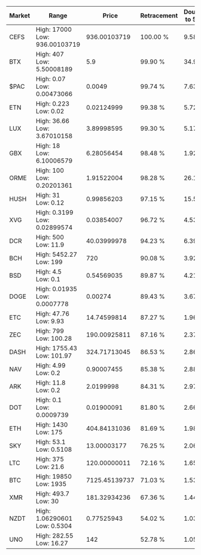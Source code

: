 | Market | Range | Price| Retracement | Doubles to 50% |
| --- | --- | --- | --- | --- |
| CEFS | High: 17000<br />Low: 936.00103719 | 936.00103719 | 100.00 % | 9.58 |
| BTX | High: 407<br />Low: 5.50008189 | 5.9 | 99.90 % | 34.96 |
| $PAC | High: 0.07<br />Low: 0.00473066 | 0.0049 | 99.74 % | 7.63 |
| ETN | High: 0.223<br />Low: 0.02 | 0.02124999 | 99.38 % | 5.72 |
| LUX | High: 36.66<br />Low: 3.67010158 | 3.89998595 | 99.30 % | 5.17 |
| GBX | High: 18<br />Low: 6.10006579 | 6.28056454 | 98.48 % | 1.92 |
| ORME | High: 100<br />Low: 0.20201361 | 1.91522004 | 98.28 % | 26.16 |
| HUSH | High: 31<br />Low: 0.12 | 0.99856203 | 97.15 % | 15.58 |
| XVG | High: 0.3199<br />Low: 0.02899574 | 0.03854007 | 96.72 % | 4.53 |
| DCR | High: 500<br />Low: 11.9 | 40.03999978 | 94.23 % | 6.39 |
| BCH | High: 5452.27<br />Low: 199 | 720 | 90.08 % | 3.92 |
| BSD | High: 4.5<br />Low: 0.1 | 0.54569035 | 89.87 % | 4.21 |
| DOGE | High: 0.01935<br />Low: 0.0007778 | 0.00274 | 89.43 % | 3.67 |
| ETC | High: 47.76<br />Low: 9.93 | 14.74599814 | 87.27 % | 1.96 |
| ZEC | High: 799<br />Low: 100.28 | 190.00925811 | 87.16 % | 2.37 |
| DASH | High: 1755.43<br />Low: 101.97 | 324.71713045 | 86.53 % | 2.86 |
| NAV | High: 4.99<br />Low: 0.2 | 0.90007455 | 85.38 % | 2.88 |
| ARK | High: 11.8<br />Low: 0.2 | 2.0199998 | 84.31 % | 2.97 |
| DOT | High: 0.1<br />Low: 0.0009739 | 0.01900091 | 81.80 % | 2.66 |
| ETH | High: 1430<br />Low: 175 | 404.84131036 | 81.69 % | 1.98 |
| SKY | High: 53.1<br />Low: 0.5108 | 13.00003177 | 76.25 % | 2.06 |
| LTC | High: 375<br />Low: 21.6 | 120.00000011 | 72.16 % | 1.65 |
| BTC | High: 19850<br />Low: 1935 | 7125.45139737 | 71.03 % | 1.53 |
| XMR | High: 493.7<br />Low: 30 | 181.32934236 | 67.36 % | 1.44 |
| NZDT | High: 1.06290601<br />Low: 0.5304 | 0.77525943 | 54.02 % | 1.03 |
| UNO | High: 282.55<br />Low: 16.27 | 142 | 52.78 % | 1.05 |
